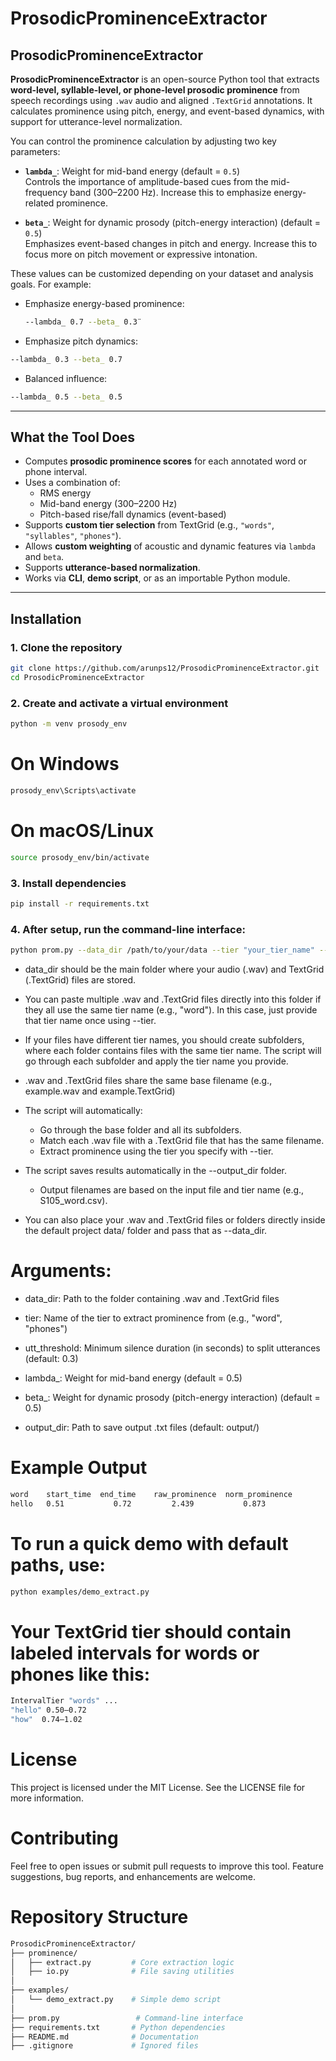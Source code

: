 # ProsodicProminenceExtractor

## ProsodicProminenceExtractor

**ProsodicProminenceExtractor** is an open-source Python tool that extracts **word-level, syllable-level, or phone-level prosodic prominence** from speech recordings using `.wav` audio and aligned `.TextGrid` annotations. It calculates prominence using pitch, energy, and event-based dynamics, with support for utterance-level normalization.

You can control the prominence calculation by adjusting two key parameters:

- **`lambda_`**: Weight for mid-band energy (default = `0.5`)  
  Controls the importance of amplitude-based cues from the mid-frequency band (300–2200 Hz). Increase this to emphasize energy-related prominence.

- **`beta_`**: Weight for dynamic prosody (pitch-energy interaction) (default = `0.5`)  
  Emphasizes event-based changes in pitch and energy. Increase this to focus more on pitch movement or expressive intonation.

These values can be customized depending on your dataset and analysis goals. For example:

- Emphasize energy-based prominence:
  ```bash
  --lambda_ 0.7 --beta_ 0.3¨
  ```
- Emphasize pitch dynamics:
 ```bash
--lambda_ 0.3 --beta_ 0.7
  ```
- Balanced influence:
 ```bash
--lambda_ 0.5 --beta_ 0.5
  ```

---

## What the Tool Does

- Computes **prosodic prominence scores** for each annotated word or phone interval.
- Uses a combination of:
  - RMS energy
  - Mid-band energy (300–2200 Hz)
  - Pitch-based rise/fall dynamics (event-based)
- Supports **custom tier selection** from TextGrid (e.g., `"words"`, `"syllables"`,  `"phones"`).
- Allows **custom weighting** of acoustic and dynamic features via `lambda` and `beta`.
- Supports **utterance-based normalization**.
- Works via **CLI**, **demo script**, or as an importable Python module.

---

## Installation

### 1. Clone the repository

```bash
git clone https://github.com/arunps12/ProsodicProminenceExtractor.git
cd ProsodicProminenceExtractor
```

### 2. Create and activate a virtual environment
```bash
python -m venv prosody_env
```
# On Windows
```bash
prosody_env\Scripts\activate
```
# On macOS/Linux
```bash
source prosody_env/bin/activate
```

### 3. Install dependencies
```bash
pip install -r requirements.txt
```

### 4. After setup, run the command-line interface:
```bash
python prom.py --data_dir /path/to/your/data --tier "your_tier_name" --lambda_ 0.5 --beta_ 0.5 --output_dir /path/to/your/output
```
- data_dir should be the main folder where your audio (.wav) and TextGrid (.TextGrid) files are stored.

- You can paste multiple .wav and .TextGrid files directly into this folder if they all use the same tier name (e.g., "word"). In this case, just provide that tier name once using --tier.

- If your files have different tier names, you should create subfolders, where each folder contains files with the same tier name. The script will go through each subfolder and apply the tier name you provide.

- .wav and .TextGrid files share the same base filename (e.g., example.wav and example.TextGrid)

- The script will automatically:
  -  Go through the base folder and all its subfolders.
  -  Match each .wav file with a .TextGrid file that has the same filename.
  -  Extract prominence using the tier you specify with --tier.

- The script saves results automatically in the --output_dir folder.
  -  Output filenames are based on the input file and tier name (e.g., S105_word.csv).

- You can also place your .wav and .TextGrid files or folders directly inside the default project data/ folder and pass that as --data_dir.

# Arguments:

- data_dir: Path to the folder containing .wav and .TextGrid files 

- tier: Name of the tier to extract prominence from (e.g., "word", "phones")

- utt_threshold:    Minimum silence duration (in seconds) to split utterances (default: 0.3)

- lambda_:  Weight for mid-band energy (default = 0.5)

- beta_:    Weight for dynamic prosody (pitch-energy interaction) (default = 0.5)

- output_dir:   Path to save output .txt files (default: output/)

# Example Output
```bash
word	start_time	end_time	raw_prominence	norm_prominence
hello	0.51	       0.72	        2.439	        0.873
```
# To run a quick demo with default paths, use:
```bash
python examples/demo_extract.py
```
# Your TextGrid tier should contain labeled intervals for words or phones like this:
```bash
IntervalTier "words" ...
"hello" 0.50–0.72
"how"  0.74–1.02
```
# License
This project is licensed under the MIT License. See the LICENSE file for more information.

# Contributing
Feel free to open issues or submit pull requests to improve this tool. Feature suggestions, bug reports, and enhancements are welcome.

# Repository Structure
```bash
ProsodicProminenceExtractor/
├── prominence/
│   ├── extract.py         # Core extraction logic
│   ├── io.py              # File saving utilities
│
├── examples/
│   └── demo_extract.py    # Simple demo script
│
├── prom.py                 # Command-line interface
├── requirements.txt       # Python dependencies
├── README.md              # Documentation
├── .gitignore             # Ignored files
```